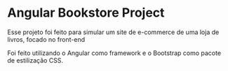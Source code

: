 # Angular Bookstore Project

Esse projeto foi feito para simular um site de e-commerce de uma loja de livros, focado no front-end

Foi feito utilizando o Angular como framework e o Bootstrap como pacote de estilização CSS.
